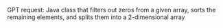 GPT request: Java class that filters out zeros from a given array, sorts the remaining elements, and splits them into a 2-dimensional array